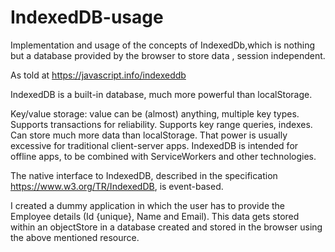 # IndexedDB-usage
Implementation and usage of the concepts of IndexedDb,which is nothing but a database provided by the browser to store data , session independent.

As told at https://javascript.info/indexeddb

IndexedDB is a built-in database, much more powerful than localStorage.

Key/value storage: value can be (almost) anything, multiple key types.
Supports transactions for reliability.
Supports key range queries, indexes.
Can store much more data than localStorage.
That power is usually excessive for traditional client-server apps. IndexedDB is intended for offline apps, to be combined with ServiceWorkers and other technologies.

The native interface to IndexedDB, described in the specification https://www.w3.org/TR/IndexedDB, is event-based.

I created a dummy application in which the user has to provide the Employee details (Id {unique}, Name and Email).
This data gets stored within an objectStore in a database created and stored in the browser using the above mentioned resource.
